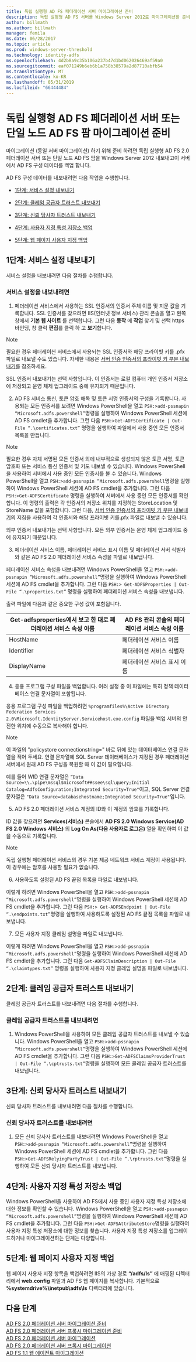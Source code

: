 ```yaml
---
title: 독립 실행형 AD FS 페더레이션 서버 마이그레이션 준비
description: 독립 실행형 AD FS 서버를 Windows Server 2012로 마이그레이션할 준비 하기에 정보를 제공 합니다.
author: billmath
ms.author: billmath
manager: femila
ms.date: 06/28/2017
ms.topic: article
ms.prod: windows-server-threshold
ms.technology: identity-adfs
ms.openlocfilehash: 4d2b8a9c35b106a237b47d1bd062026469af59a0
ms.sourcegitcommit: eaf071249b6eb6b1a758b38579a2d87710abfb54
ms.translationtype: MT
ms.contentlocale: ko-KR
ms.lasthandoff: 05/31/2019
ms.locfileid: "66444484"
---
```

#  <a name="prepare-to-migrate-a-stand-alone-ad-fs-federation-server-or-a-single-node-ad-fs-farm"></a>독립 실행형 AD FS 페더레이션 서버 또는 단일 노드 AD FS 팜 마이그레이션 준비  
 
마이그레이션 (동일 서버 마이그레이션) 하기 위해 준비 하려면 독립 실행형 AD FS 2.0 페더레이션 서버 또는 단일 노드 AD FS 팜을 Windows Server 2012 내보내고이 서버에서 AD FS 구성 데이터를 백업 합니다.  
  
AD FS 구성 데이터를 내보내려면 다음 작업을 수행합니다.  
  
-   [1단계:  서비스 설정 내보내기](#step-1-export-service-settings)  
  
-   [2단계:  클레임 공급자 트러스트 내보내기](#step-2-export-claims-provider-trusts)  
  
-   [3단계:  신뢰 당사자 트러스트 내보내기](#step-3-export-relying-party-trusts)  
  
-   [4단계:  사용자 지정 특성 저장소 백업](#step-4-back-up-custom-attribute-stores)  
  
-   [5단계:  웹 페이지 사용자 지정 백업](#step-5-back-up-webpage-customizations)  
  
## <a name="step-1-export-service-settings"></a>1단계: 서비스 설정 내보내기  
 서비스 설정을 내보내려면 다음 절차를 수행합니다.  
  
### <a name="to-export-service-settings"></a>서비스 설정을 내보내려면  
  
1.  페더레이션 서비스에서 사용하는 SSL 인증서의 인증서 주체 이름 및 지문 값을 기록합니다. SSL 인증서를 찾으려면 IIS(인터넷 정보 서비스) 관리 콘솔을 열고 왼쪽 창에서 **기본 웹 사이트** 를 선택합니다. 그런 다음 **동작** 에 **작업** 찾기 및 선택 https 바인딩, 창 클릭 **편집**를 클릭 하 고 **보기**합니다.  
  
> [!NOTE]
>  필요한 경우 페더레이션 서비스에서 사용되는 SSL 인증서와 해당 프라이빗 키를 .pfx 파일로 내보낼 수도 있습니다. 자세한 내용은 [서버 인증 인증서의 프라이빗 키 부분 내보내기](Export-the-Private-Key-Portion-of-a-Server-Authentication-Certificate.md)를 참조하세요.  
>   
>  SSL 인증서 내보내기는 선택 사항입니다. 이 인증서는 로컬 컴퓨터 개인 인증서 저장소에 저장되고 운영 체제 업그레이드 중에 유지되기 때문입니다.  
  
2. AD FS 서비스 통신, 토큰 암호 해독 및 토큰 서명 인증서의 구성을 기록합니다.  사용되는 모든 인증서를 보려면 Windows PowerShell을 열고 `PSH:>add-pssnapin “Microsoft.adfs.powershell”`명령을 실행하여 Windows PowerShell 세션에 AD FS cmdlet을 추가합니다. 그런 다음 `PSH:>Get-ADFSCertificate | Out-File “.\certificates.txt”` 명령을 실행하여 파일에서 사용 중인 모든 인증서 목록을 만듭니다.  
  
> [!NOTE]
>  필요한 경우 자체 서명된 모든 인증서 외에 내부적으로 생성되지 않은 토큰 서명, 토큰 암호화 또는 서비스 통신 인증서 및 키도 내보낼 수 있습니다. Windows PowerShell을 사용하여 서버에서 사용 중인 모든 인증서를 볼 수 있습니다. Windows PowerShell을 열고 `PSH:>add-pssnapin “Microsoft.adfs.powershell`명령을 실행하여 Windows PowerShell 세션에 AD FS cmdlet을 추가합니다. 그런 다음 `PSH:>Get-ADFSCertificate` 명령을 실행하여 서버에서 사용 중인 모든 인증서를 확인합니다. 이 명령의 출력은 각 인증서의 저장소 위치를 지정하는 StoreLocation 및 StoreName 값을 포함합니다. 그런 다음, [서버 인증 인증서의 프라이빗 키 부분 내보내기](Export-the-Private-Key-Portion-of-a-Server-Authentication-Certificate.md)의 지침을 사용하여 각 인증서와 해당 프라이빗 키를.pfx 파일로 내보낼 수 있습니다.  
>   
>  외부 인증서 내보내기는 선택 사항입니다. 모든 외부 인증서는 운영 체제 업그레이드 중에 유지되기 때문입니다.  
  
3. 페더레이션 서비스 이름, 페더레이션 서비스 표시 이름 및 페더레이션 서버 식별자와 같은 AD FS 2.0 페더레이션 서비스 속성을 파일로 내보냅니다.  
  
페더레이션 서비스 속성을 내보내려면 Windows PowerShell을 열고 `PSH:>add-pssnapin “Microsoft.adfs.powershell”`명령을 실행하여 Windows PowerShell 세션에 AD FS cmdlet을 추가합니다. 그런 다음 `PSH:> Get-ADFSProperties | Out-File “.\properties.txt”` 명령을 실행하여 페더레이션 서비스 속성을 내보냅니다.  
  
출력 파일에 다음과 같은 중요한 구성 값이 포함됩니다.  
  
    
|**Get-adfsproperties에서 보고 한 대로 페더레이션 서비스 속성 이름**|**AD FS 관리 콘솔의 페더레이션 서비스 속성 이름**|
|------|------|
|HostName|페더레이션 서비스 이름|  
|Identifier|페더레이션 서비스 식별자|  
|DisplayName|페더레이션 서비스 표시 이름|  
  
4. 응용 프로그램 구성 파일을 백업합니다. 여러 설정 중 이 파일에는 특히 정책 데이터베이스 연결 문자열이 포함됩니다.  
  
응용 프로그램 구성 파일을 백업하려면 `%programfiles%\Active Directory Federation Services 2.0\Microsoft.IdentityServer.Servicehost.exe.config` 파일을 백업 서버의 안전한 위치에 수동으로 복사해야 합니다.  
  
> [!NOTE]
>  이 파일의 "policystore connectionstring=" 바로 뒤에 있는 데이터베이스 연결 문자열을 적어 두세요. 연결 문자열에 SQL Server 데이터베이스가 지정된 경우 페더레이션 서버에서 원래 AD FS 구성을 복원할 때 이 값이 필요합니다.  
>   
>  예를 들어 WID 연결 문자열은 `“Data Source=\\.\pipe\mssql$microsoft##ssee\sql\query;Initial Catalog=AdfsConfiguration;Integrated Security=True"`이고, SQL Server 연결 문자열은 `"Data Source=databasehostname;Integrated Security=True"`입니다.  
  
5. AD FS 2.0 페더레이션 서비스 계정의 ID와 이 계정의 암호를 기록합니다.  
  
ID 값을 찾으려면 **Services(서비스)** 콘솔에서 **AD FS 2.0 Windows Service(AD FS 2.0 Windows 서비스)** 의 **Log On As(다음 사용자로 로그온)** 열을 확인하여 이 값을 수동으로 기록합니다.  
  
> [!NOTE]
>  독립 실행형 페더레이션 서비스의 경우 기본 제공 네트워크 서비스 계정이 사용됩니다.  이 경우에는 암호를 사용할 필요가 없습니다.  
  
6. 사용하도록 설정된 AD FS 끝점 목록을 파일로 내보냅니다.  
  
이렇게 하려면 Windows PowerShell을 열고 `PSH:>add-pssnapin “Microsoft.adfs.powershell”`명령을 실행하여 Windows PowerShell 세션에 AD FS cmdlet을 추가합니다. 그런 다음 `PSH:> Get-ADFSEndpoint | Out-File “.\endpoints.txt”`명령을 실행하여 사용하도록 설정된 AD FS 끝점 목록을 파일로 내보냅니다.  
  
7. 모든 사용자 지정 클레임 설명을 파일로 내보냅니다.  
  
이렇게 하려면 Windows PowerShell을 열고 `PSH:>add-pssnapin “Microsoft.adfs.powershell”`명령을 실행하여 Windows PowerShell 세션에 AD FS cmdlet을 추가합니다. 그런 다음 `Get-ADFSClaimDescription | Out-File “.\claimtypes.txt”` 명령을 실행하여 사용자 지정 클레임 설명을 파일로 내보냅니다.  
  
##  <a name="step-2-export-claims-provider-trusts"></a>2단계: 클레임 공급자 트러스트 내보내기  
 클레임 공급자 트러스트를 내보내려면 다음 절차를 수행합니다.  
  
### <a name="to-export-claims-provider-trusts"></a>클레임 공급자 트러스트를 내보내려면  
  
1.  Windows PowerShell을 사용하여 모든 클레임 공급자 트러스트를 내보낼 수 있습니다. Windows PowerShell을 열고 `PSH:>add-pssnapin “Microsoft.adfs.powershell”`명령을 실행하여 Windows PowerShell 세션에 AD FS cmdlet을 추가합니다. 그런 다음 `PSH:>Get-ADFSClaimsProviderTrust | Out-File “.\cptrusts.txt”`명령을 실행하여 모든 클레임 공급자 트러스트를 내보냅니다.  
  
## <a name="step-3-export-relying-party-trusts"></a>3단계: 신뢰 당사자 트러스트 내보내기  
 신뢰 당사자 트러스트를 내보내려면 다음 절차를 수행합니다.  
  
### <a name="to-export-relying-party-trusts"></a>신뢰 당사자 트러스트를 내보내려면  
  
1.  모든 신뢰 당사자 트러스트를 내보내려면 Windows PowerShell을 열고 `PSH:>add-pssnapin “Microsoft.adfs.powershell”`명령을 실행하여 Windows PowerShell 세션에 AD FS cmdlet을 추가합니다. 그런 다음`PSH:>Get-ADFSRelyingPartyTrust | Out-File “.\rptrusts.txt”`명령을 실행하여 모든 신뢰 당사자 트러스트를 내보냅니다.  
  
## <a name="step-4-back-up-custom-attribute-stores"></a>4단계: 사용자 지정 특성 저장소 백업  
 Windows PowerShell을 사용하여 AD FS에서 사용 중인 사용자 지정 특성 저장소에 대한 정보를 확인할 수 있습니다. Windows PowerShell을 열고 `PSH:>add-pssnapin “Microsoft.adfs.powershell”`명령을 실행하여 Windows PowerShell 세션에 AD FS cmdlet을 추가합니다. 그런 다음 `PSH:>Get-ADFSAttributeStore`명령을 실행하여 사용자 지정 특성 저장소에 대한 정보를 찾습니다. 사용자 지정 특성 저장소를 업그레이드하거나 마이그레이션하는 단계는 다양합니다.  
  
## <a name="step-5-back-up-webpage-customizations"></a>5단계: 웹 페이지 사용자 지정 백업  
 웹 페이지 사용자 지정 항목을 백업하려면 IIS의 가상 경로 **“/adfs/ls”** 에 매핑된 디렉터리에서 **web.config** 파일과 AD FS 웹 페이지를 복사합니다. 기본적으로 **%systemdrive%\inetpub\adfs\ls** 디렉터리에 있습니다.  

## <a name="next-steps"></a>다음 단계
 [AD FS 2.0 페더레이션 서버 마이그레이션 준비](prepare-to-migrate-ad-fs-fed-server.md)   
 [AD FS 2.0 페더레이션 서버 프록시 마이그레이션 준비](prepare-to-migrate-ad-fs-fed-proxy.md)   
 [AD FS 2.0 페더레이션 서버 마이그레이션](migrate-the-ad-fs-fed-server.md)   
 [AD FS 2.0 페더레이션 서버 프록시 마이그레이션](migrate-the-ad-fs-2-fed-server-proxy.md)   
 [AD FS 1.1 웹 에이전트 마이그레이션](migrate-the-ad-fs-web-agent.md)